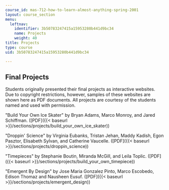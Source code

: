 ```yaml
---
course_id: mas-712-how-to-learn-almost-anything-spring-2001
layout: course_section
menu:
  leftnav:
    identifier: 3b50783247415a15953280b441d9bc34
    name: Projects
    weight: 40
title: Projects
type: course
uid: 3b50783247415a15953280b441d9bc34

---
```


Final Projects
--------------

Students originally presented their final projects as interactive websites. Due to copyright restrictions, however, samples of these websites are shown here as PDF documents. All projects are courtesy of the students named and used with permission.

"Build Your Own Ice Skater" by Bryan Adams, Marco Monroy, and Jared Schiffman. ([PDF]({{< baseurl >}}/sections/projects/build_your_own_ice_skater))

"Droppin' Science" by Virginia Eubanks, Tristan Jehan, Maddy Kadish, Egon Pasztor, Elisabeth Sylvan, and Catherine Vaucelle. ([PDF]({{< baseurl >}}/sections/projects/droppin_science))

"Timepieces" by Stephanie Boutin, Miranda McGill, and Leila Toplic. ([PDF]({{< baseurl >}}/sections/projects/build_your_own_timepiece))

"Emergent By Design" by Jose Maria Gonzalez Pinto, Marco Escobedo, Edison Thomaz and Nausheen Eusuf. ([PDF]({{< baseurl >}}/sections/projects/emergent_design))